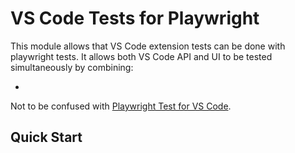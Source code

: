 # VS Code Tests for Playwright

This module allows that VS Code extension tests can be done with playwright tests.
It allows both VS Code API and UI to be tested simultaneously by combining:

-

Not to be confused with [Playwright Test for VS Code](https://github.com/microsoft/playwright-vscode).

## Quick Start

